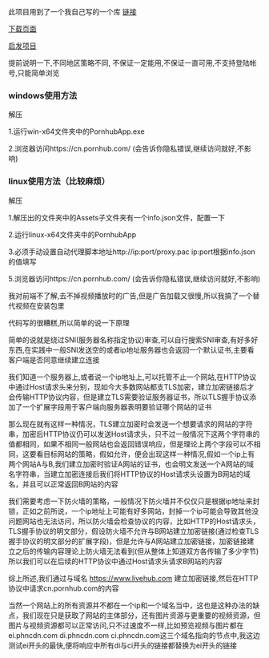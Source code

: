 此项目用到了一个我自己写的一个库 [链接](https://github.com/LeiKaiFeng-GoodBoy/LeiKaiFeng.Http)

[下载页面](https://github.com/LeiKaiFeng-GoodBoy/PornhubProxy/releases)

[启发项目](https://github.com/mashirozx/Pixiv-Nginx)

提前说明一下,不同地区策略不同, 不保证一定能用,不保证一直可用,不支持登陆帐号,只能简单浏览

### windows使用方法

解压

1.运行win-x64文件夹中的PornhubApp.exe

2.浏览器访问https://cn.pornhub.com/ (会告诉你隐私错误,继续访问就好,不影响)

### linux使用方法（比较麻烦）

解压

1.解压出的文件夹中的Assets子文件夹有一个info.json文件，配置一下

2.运行linux-x64文件夹中的PornhubApp

3.必须手动设置自动代理脚本地址http://ip:port/proxy.pac ip:port根据info.json的值填写

5.浏览器访问https://cn.pornhub.com/ (会告诉你隐私错误,继续访问就好,不影响)

我对前端不了解,去不掉视频播放时的广告,但是广告加载又很慢,所以我搞了一个替代视频在安装包里

代码写的很糟糕,所以简单的说一下原理

简单的说就是绕过SNI(服务器名称指定协议)审查,可以自行搜索SNI审查,有好多好东西,在实践中一般SNI发送空的或者ip地址服务器也会返回一个默认证书,主要看客户端是否同意继续建立连接

我们知道一个服务器上,或者说一个ip地址上,可以托管不止一个网站,在HTTP协议中通过Host请求头来分别，现如今大多数网站都支TLS加密，建立加密链接后才会传输HTTP协议内容，但是建立TLS需要验证服务器证书，所以TLS握手协议添加了一个扩展字段用于客户端向服务器表明要验证哪个网站的证书

那么现在就有这样一种情况，TLS建立加密时会发送一个想要请求的网站的字符串，加密后HTTP协议仍可以发送Host请求头，只不过一般情况下这两个字符串的值都相同，如果不相同一般网站也会返回错误响应，但是理论上两个字段可以不相同，这要看目标网站的策略，假如允许，便会出现这样一种情况,假如一个ip上有两个网站A与B,我们建立加密时验证A网站的证书，也会明文发送一个A网站的域名字符串，当建立加密连接后我们将HTTP协议的Host请求头设置为B网站的域名，并且可以正常返回B网站的内容

我们需要考虑一下防火墙的策略，一般情况下防火墙并不仅仅只是根据ip地址来封锁，正如之前所说，一个ip地址上可能有好多网站，封掉一个ip可能会导致其他没问题网站也无法访问，所以防火墙会检查协议的内容，比如HTTP的Host请求头，TLS握手协议的明文部分，假设防火墙不允许与B网站建立加密链接(通过检查TLS握手协议的明文部分的扩展字段)，但是允许与A网站建立加密链接，加密链接建立之后的传输内容理论上防火墙无法看到(但从整体上知道双方各传输了多少字节)所以我们可以在后续的HTTP协议中通过Host请求头请求B网站的内容

综上所述,我们通过与域名 https://www.livehub.com 建立加密链接,然后在HTTP协议中请求cn.pornhub.com的内容

当然一个网站上的所有资源并不都在一个ip和一个域名当中，这也是这种办法的缺点，我们现在只是获取了网站的主体部分，还有图片资源与更重要的视频资源，但图片与视频资源都可以正常访问,只不过速度不一样,比如预览视频与图片都在 ei.phncdn.com  di.phncdn.com  ci.phncdn.com这三个域名指向的节点中,我这边测试ei开头的最快,便将响应中所有di与ci开头的链接都替换为ei开头的链接
